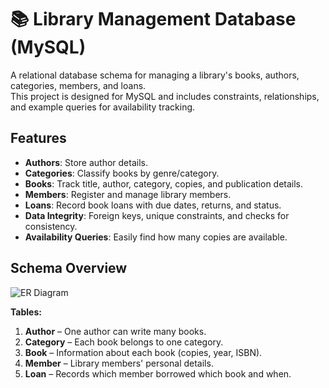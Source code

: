 # 📚 Library Management Database (MySQL)

A relational database schema for managing a library's books, authors, categories, members, and loans.  
This project is designed for MySQL and includes constraints, relationships, and example queries for availability tracking.

## Features
- **Authors**: Store author details.
- **Categories**: Classify books by genre/category.
- **Books**: Track title, author, category, copies, and publication details.
- **Members**: Register and manage library members.
- **Loans**: Record book loans with due dates, returns, and status.
- **Data Integrity**: Foreign keys, unique constraints, and checks for consistency.
- **Availability Queries**: Easily find how many copies are available.

## Schema Overview
![ER Diagram](docs/library_schema.png) <!-- Optional if you make an ERD -->

**Tables:**
1. **Author** – One author can write many books.
2. **Category** – Each book belongs to one category.
3. **Book** – Information about each book (copies, year, ISBN).
4. **Member** – Library members' personal details.
5. **Loan** – Records which member borrowed which book and when.
